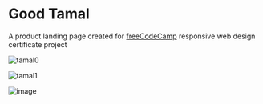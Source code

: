 # Good Tamal
A product landing page created for [freeCodeCamp](https://www.freecodecamp.org/learn/2022/responsive-web-design/build-a-product-landing-page-project/build-a-product-landing-page) responsive web design certificate project

![tamal0](https://github.com/mr-n30/good-tamal-landing-page/assets/69602501/2327712f-b204-485c-b8bd-d8a89a3029d6)

![tamal1](https://github.com/mr-n30/good-tamal-landing-page/assets/69602501/f4651f00-6d06-468e-80eb-e7e2fa53d43a)

![image](https://github.com/mr-n30/good-tamal-landing-page/assets/69602501/9adfe8a6-990e-4a19-87f3-18521a60287d)
